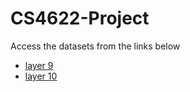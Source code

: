 # CS4622-Project
Access the datasets from the links below
* [layer 9](https://www.kaggle.com/competitions/speech-based-classification-layer-9/data)
* [layer 10](https://www.kaggle.com/competitions/speech-based-classification-layer-10/data)
